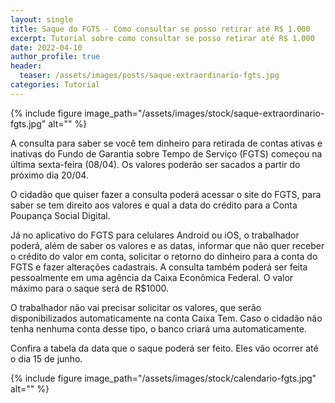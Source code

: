 ```yaml
---
layout: single
title: Saque do FGTS - Como consultar se posso retirar até R$ 1.000
excerpt: Tutorial sobre como consultar se posso retirar até R$ 1.000
date: 2022-04-10
author_profile: true
header:
  teaser: /assets/images/posts/saque-extraordinario-fgts.jpg
categories: Tutorial 
---
```


{% include figure image_path="/assets/images/stock/saque-extraordinario-fgts.jpg" alt=""  %}

A consulta para saber se você tem dinheiro para retirada de contas ativas e inativas do Fundo de Garantia sobre Tempo de Serviço (FGTS) começou na última sexta-feira (08/04). Os valores poderão ser sacados a partir do próximo dia 20/04.  

O cidadão que quiser fazer a consulta poderá acessar o site do FGTS, para saber se tem direito aos valores e qual a data do crédito para a Conta Poupança Social Digital.  

Já no aplicativo do FGTS para celulares Android ou iOS, o trabalhador poderá, além de saber os valores e as datas, informar que não quer receber o crédito do valor em conta, solicitar o retorno do dinheiro para a conta do FGTS e fazer alterações cadastrais. A consulta também poderá ser feita pessoalmente em uma agência da Caixa Econômica Federal. O valor máximo para o saque será de R$1000. 

O trabalhador não vai precisar solicitar os valores, que serão disponibilizados automaticamente na conta Caixa Tem. Caso o cidadão não tenha nenhuma conta desse tipo, o banco criará uma automaticamente.

Confira a tabela da data que o saque poderá ser feito. Eles vão ocorrer até o dia 15 de junho. 

{% include figure image_path="/assets/images/stock/calendario-fgts.jpg" alt=""  %}